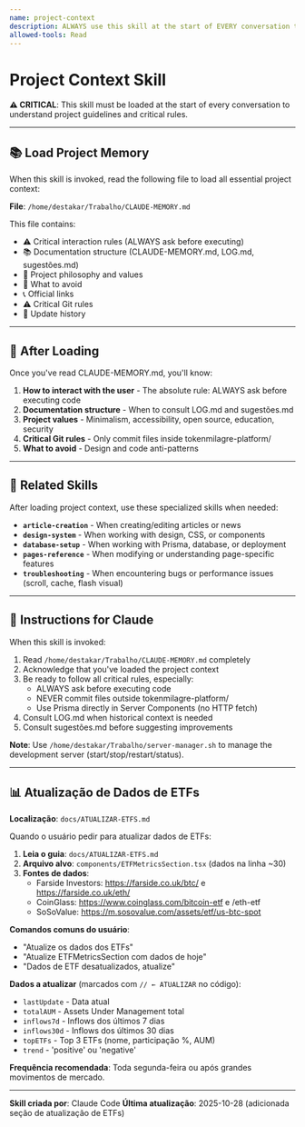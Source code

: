 ```yaml
---
name: project-context
description: ALWAYS use this skill at the start of EVERY conversation to load essential project guidelines, critical rules, interaction protocols, documentation structure, and philosophy. This is the foundation skill that must be loaded first.
allowed-tools: Read
---
```


# Project Context Skill

**⚠️ CRITICAL**: This skill must be loaded at the start of every conversation to understand project guidelines and critical rules.

---

## 📚 Load Project Memory

When this skill is invoked, read the following file to load all essential project context:

**File**: `/home/destakar/Trabalho/CLAUDE-MEMORY.md`

This file contains:
- ⚠️ Critical interaction rules (ALWAYS ask before executing)
- 📚 Documentation structure (CLAUDE-MEMORY.md, LOG.md, sugestões.md)
- 🎯 Project philosophy and values
- 🚫 What to avoid
- 📞 Official links
- ⚠️ Critical Git rules
- 📝 Update history

---

## 🎯 After Loading

Once you've read CLAUDE-MEMORY.md, you'll know:

1. **How to interact with the user** - The absolute rule: ALWAYS ask before executing code
2. **Documentation structure** - When to consult LOG.md and sugestões.md
3. **Project values** - Minimalism, accessibility, open source, education, security
4. **Critical Git rules** - Only commit files inside tokenmilagre-platform/
5. **What to avoid** - Design and code anti-patterns

---

## 🔗 Related Skills

After loading project context, use these specialized skills when needed:

- **`article-creation`** - When creating/editing articles or news
- **`design-system`** - When working with design, CSS, or components
- **`database-setup`** - When working with Prisma, database, or deployment
- **`pages-reference`** - When modifying or understanding page-specific features
- **`troubleshooting`** - When encountering bugs or performance issues (scroll, cache, flash visual)

---

## 📖 Instructions for Claude

When this skill is invoked:

1. Read `/home/destakar/Trabalho/CLAUDE-MEMORY.md` completely
2. Acknowledge that you've loaded the project context
3. Be ready to follow all critical rules, especially:
   - ALWAYS ask before executing code
   - NEVER commit files outside tokenmilagre-platform/
   - Use Prisma directly in Server Components (no HTTP fetch)
4. Consult LOG.md when historical context is needed
5. Consult sugestões.md before suggesting improvements

**Note**: Use `/home/destakar/Trabalho/server-manager.sh` to manage the development server (start/stop/restart/status).

---

## 📊 Atualização de Dados de ETFs

**Localização**: `docs/ATUALIZAR-ETFS.md`

Quando o usuário pedir para atualizar dados de ETFs:

1. **Leia o guia**: `docs/ATUALIZAR-ETFS.md`
2. **Arquivo alvo**: `components/ETFMetricsSection.tsx` (dados na linha ~30)
3. **Fontes de dados**:
   - Farside Investors: https://farside.co.uk/btc/ e https://farside.co.uk/eth/
   - CoinGlass: https://www.coinglass.com/bitcoin-etf e /eth-etf
   - SoSoValue: https://m.sosovalue.com/assets/etf/us-btc-spot

**Comandos comuns do usuário**:
- "Atualize os dados dos ETFs"
- "Atualize ETFMetricsSection com dados de hoje"
- "Dados de ETF desatualizados, atualize"

**Dados a atualizar** (marcados com `// ← ATUALIZAR` no código):
- `lastUpdate` - Data atual
- `totalAUM` - Assets Under Management total
- `inflows7d` - Inflows dos últimos 7 dias
- `inflows30d` - Inflows dos últimos 30 dias
- `topETFs` - Top 3 ETFs (nome, participação %, AUM)
- `trend` - 'positive' ou 'negative'

**Frequência recomendada**: Toda segunda-feira ou após grandes movimentos de mercado.

---

**Skill criada por**: Claude Code
**Última atualização**: 2025-10-28 (adicionada seção de atualização de ETFs)
